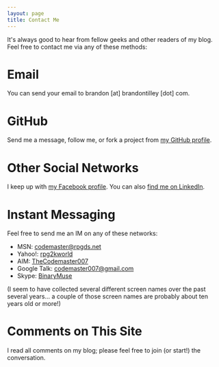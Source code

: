 ```yaml
---
layout: page
title: Contact Me
---
```


It's always good to hear from fellow geeks and other readers of my blog. Feel free to contact me via any of these methods:

Email
=====

You can send your email to brandon [at] brandontilley [dot] com.

GitHub
======

Send me a message, follow me, or fork a project from [my GitHub profile](https://github.com/BinaryMuse).

Other Social Networks
=====================

I keep up with [my Facebook profile](http://www.facebook.com/profile.php?id=1017411194).
You can also [find me on LinkedIn](http://www.linkedin.com/in/brandontilley).

Instant Messaging
=================

Feel free to send me an IM on any of these networks:

* MSN: <a href="msnim:chat?contact=codemaster@rpgds.net">codemaster@rpgds.net</a>
* Yahoo!: <a href="ymsgr:sendIM?rpg2kworld">rpg2kworld</a>
* AIM: <a href="aim:goim?screenname=TheCodemaster007">TheCodemaster007</a>
* Google Talk: <a href="gtalk:chat?jid=codemaster007@gmail.com">codemaster007@gmail.com</a>
* Skype: <a href="skype:BinaryMuse?chat">BinaryMuse</a>

(I seem to have collected several different screen names over the past
several years... a couple of those screen names are probably about ten years
old or more!)

Comments on This Site
=====================

I read all comments on my blog; please feel free to join (or start!) the conversation.
